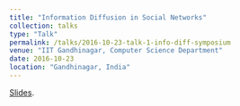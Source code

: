 ```yaml
---
title: "Information Diffusion in Social Networks"
collection: talks
type: "Talk"
permalink: /talks/2016-10-23-talk-1-info-diff-symposium
venue: "IIT Gandhinagar, Computer Science Department"
date: 2016-10-23
location: "Gandhinagar, India"
---
```

[Slides](../files/23-10-2016-Information-Diffusion-Symposium-Talk.pdf).


